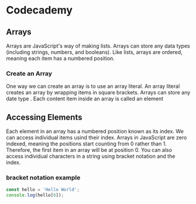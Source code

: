 # Codecademy

## Arrays 
Arrays are JavaScript's way of making lists. Arrays can store any data types (including strings, numbers, and booleans). Like lists, arrays are ordered, meaning each item has a numbered position. 

### Create an Array 
One way we can create an array is to use an array literal. An array literal creates an array by wrapping items in square brackets. Arrays can store any date type . Each content item inside an array is called an element

## Accessing Elements 
Each element in an array has a numbered position known as its index. We can access individual items usind their index. Arrays in JavaScript are zero indexed, meaning the positions start counting from 0 rather than 1. Therefore, the first item in an array will be at position 0. You can also access individual characters in a string using bracket notation and the index. 

### bracket notation example 
```jsx 
const hello = 'Hello World';
console.log(hello[6]);
```
